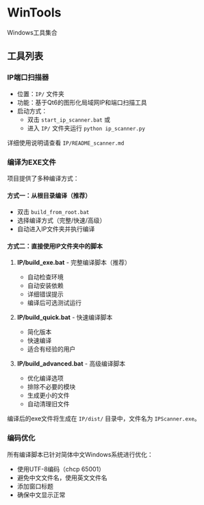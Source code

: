 # WinTools

Windows工具集合

## 工具列表

### IP端口扫描器
- 位置：`IP/` 文件夹
- 功能：基于Qt6的图形化局域网IP和端口扫描工具
- 启动方式：
  - 双击 `start_ip_scanner.bat` 或
  - 进入 `IP/` 文件夹运行 `python ip_scanner.py`

详细使用说明请查看 `IP/README_scanner.md`

### 编译为EXE文件
项目提供了多种编译方式：

#### 方式一：从根目录编译（推荐）
- 双击 `build_from_root.bat`
- 选择编译方式（完整/快速/高级）
- 自动进入IP文件夹并执行编译

#### 方式二：直接使用IP文件夹中的脚本
1. **IP/build_exe.bat** - 完整编译脚本（推荐）
   - 自动检查环境
   - 自动安装依赖
   - 详细错误提示
   - 编译后可选测试运行

2. **IP/build_quick.bat** - 快速编译脚本
   - 简化版本
   - 快速编译
   - 适合有经验的用户

3. **IP/build_advanced.bat** - 高级编译脚本
   - 优化编译选项
   - 排除不必要的模块
   - 生成更小的文件
   - 自动清理旧文件

编译后的exe文件将生成在 `IP/dist/` 目录中，文件名为 `IPScanner.exe`。

### 编码优化
所有编译脚本已针对简体中文Windows系统进行优化：
- 使用UTF-8编码（chcp 65001）
- 避免中文文件名，使用英文文件名
- 添加窗口标题
- 确保中文显示正常